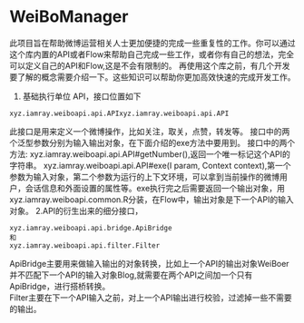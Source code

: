 # WeiBoManager
此项目旨在帮助微博运营相关人士更加便捷的完成一些重复性的工作。你可以通过这个库内置的API或者Flow来帮助自己完成一些工作，或者你有自己的想法，完全可以定义自己的API和Flow,这是不会有限制的。
再使用这个库之前，有几个开发要了解的概念需要介绍一下。这些知识可以帮助你更加高效快速的完成开发工作。
1. 基础执行单位 API，接口位置如下
```
xyz.iamray.weiboapi.api.APIxyz.iamray.weiboapi.api.API
```
此接口是用来定义一个微博操作，比如关注，取关，点赞，转发等。
接口中的两个泛型参数分别为输入输出对象，在下面介绍的exe方法中要用到。
接口中的两个方法:
xyz.iamray.weiboapi.api.API#getNumber(),返回一个唯一标记这个API的字符串。
xyz.iamray.weiboapi.api.API#exe(I param, Context context),第一个参数为输入对象，第二个参数为运行的上下文环境，可以拿到当前操作的微博用户，会话信息和外面设置的属性等。exe执行完之后需要返回一个输出对象，用xyz.iamray.weiboapi.common.R分装，在Flow中，输出对象是下一个API的输入对象。
2.API的衍生出来的细分接口，
```
xyz.iamray.weiboapi.api.bridge.ApiBridge
和
xyz.iamray.weiboapi.api.filter.Filter
```
ApiBridge主要用来做输入输出的对象转换，比如上一个API的输出对象WeiBoer并不匹配下一个API的输入对象Blog,就需要在两个API之间加一个只有ApiBridge，进行搭桥转换。  
Filter主要在下一个API输入之前，对上一个API输出进行校验，过滤掉一些不需要的输出。

